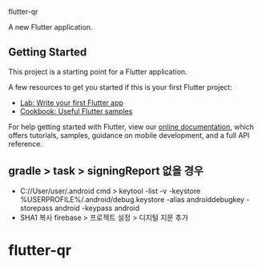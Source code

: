 flutter-qr

A new Flutter application.

## Getting Started

This project is a starting point for a Flutter application.

A few resources to get you started if this is your first Flutter project:

- [Lab: Write your first Flutter app](https://flutter.dev/docs/get-started/codelab)
- [Cookbook: Useful Flutter samples](https://flutter.dev/docs/cookbook)

For help getting started with Flutter, view our
[online documentation](https://flutter.dev/docs), which offers tutorials,
samples, guidance on mobile development, and a full API reference.

## gradle > task > signingReport 없을 경우
- C://User/user/.android cmd > keytool -list -v -keystore %USERPROFILE%/.android/debug.keystore -alias androiddebugkey -storepass android -keypass android
- SHA1 복사 firebase > 프로젝트 설정 > 디지털 지문 추가

# flutter-qr
